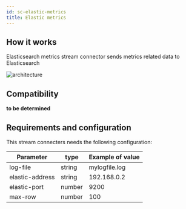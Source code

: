 ```yaml
---
id: sc-elastic-metrics
title: Elastic metrics
---
```


## How it works

Elasticsearch metrics stream connector sends metrics related data to
Elasticsearch

![architecture](../../assets/integrations/stream-connectors/sc-elasticsearch-metrics-architecture.png)

## Compatibility

**to be determined**

## Requirements and configuration

This stream connecters needs the following configuration:

| Parameter       | type   | Example of value |
| --------------- | ------ | ---------------- |
| log-file        | string | mylogfile.log    |
| elastic-address | string | 192.168.0.2      |
| elastic-port    | number | 9200             |
| max-row         | number | 100              |
